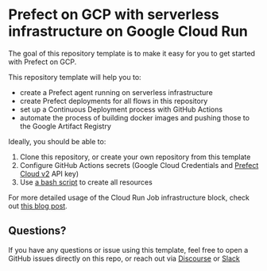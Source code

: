 # Prefect on GCP with serverless infrastructure on Google Cloud Run

The goal of this repository template is to make it easy for you to get started with Prefect on GCP. 

This repository template will help you to:
- create a Prefect agent running on serverless infrastructure
- create Prefect deployments for all flows in this repository
- set up a Continuous Deployment process with GitHub Actions 
- automate the process of building docker images and pushing those to the Google Artifact Registry

Ideally, you should be able to:

1. Clone this repository, or create your own repository from this template
2. Configure GitHub Actions secrets (Google Cloud Credentials and [Prefect Cloud v2](https://app.prefect.cloud/) API key)
3. Use [a bash script](agent.bash) to create all resources 


For more detailed usage of the Cloud Run Job infrastructure block, check out [this blog post](https://medium.com/the-prefect-blog/serverless-prefect-flows-with-google-cloud-run-jobs-23edbf371175).

## Questions?

If you have any questions or issue using this template, feel free to open a GitHub issues directly on this repo, or reach out via [Discourse](https://discourse.prefect.io/) or [Slack](https://prefect.io/slack)
